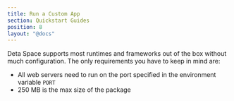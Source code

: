```yaml
---
title: Run a Custom App
section: Quickstart Guides
position: 8
layout: "@docs"
---
```


Deta Space supports most runtimes and frameworks out of the box without much configuration. The only requirements you have to keep in mind are:

- All web servers need to run on the port specified in the environment variable `PORT`
- 250 MB is the max size of the package
